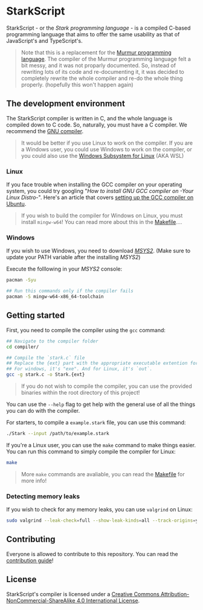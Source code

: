 # StarkScript

StarkScript - or the *Stark programming language* - is a compiled C-based programming language that aims to offer the same usability as that of JavaScript's and TypeScript's.

> Note that this is a replacement for the [Murmur programming language](https://github.com/EnderCommunity/Murmur). The compiler of the Murmur programming language felt a bit messy, and it was not proparly documented. So, instead of rewriting lots of its code and re-documenting it, it was decided to completely rewrite the whole compiler and re-do the whole thing properly. (hopefully this won't happen again)

## The development environment

The StarkScript compiler is written in C, and the whole language is compiled down to C code. So, naturally, you must have a C compiler. We recommend the [GNU compiler](https://gcc.gnu.org/).

> It would be better if you use Linux to work on the compiler.
> If you are a Windows user, you could use Windows to work on the compiler, or you could also use the [Windows Subsystem for Linux](https://docs.microsoft.com/en-us/windows/wsl/install) (AKA WSL)

### Linux

If you face trouble when installing the GCC compiler on your operating system, you could try googling "*How to install GNU GCC compiler on -Your Linux Distro-*". Here's an article that covers [setting up the GCC compiler on Ubuntu](https://linuxize.com/post/how-to-install-gcc-compiler-on-ubuntu-18-04/).

> If you wish to build the compiler for Windows on Linux, you must install `mingw-w64`! You can read more about this in the [Makefile](./Makefile)....

### Windows

If you wish to use Windows, you need to download [*MSYS2*](https://www.msys2.org/). (Make sure to update your PATH variable after the installing *MSYS2*)

Execute the folllowing in your *MSYS2* console:

```sh
pacman -Syu

## Run this commands only if the compiler fails
pacman -S mingw-w64-x86_64-toolchain
```

## Getting started

First, you need to compile the compiler using the `gcc` command:

```sh
## Navigate to the compiler folder
cd compiler/

## Compile the `stark.c` file
## Replace the {ext} part with the appropriate executable extention for your OS
## For windows, it's "exe". And for Linux, it's `out`.
gcc -g stark.c -o Stark.{ext}
```

> If you do not wish to compile the compiler, you can use the provided binaries within the root directory of this project!

You can use the `--help` flag to get help with the general use of all the things you can do with the compiler.

For starters, to compile a `example.stark` file, you can use this command:

```sh
./Stark --input /path/to/example.stark
```

If you're a Linux user, you can use the `make` command to make things easier. You can run this command to simply compile the compiler for Linux:

```sh
make
```

> More `make` commands are avaliable, you can read the [Makefile](./Makefile) for more info!

### Detecting memory leaks

If you wish to check for any memory leaks, you can use `valgrind` on Linux:

```sh
sudo valgrind --leak-check=full --show-leak-kinds=all --track-origins=yes ./Stark.out
```

## Contributing

Everyone is allowed to contribute to this repository. You can read the [contribution guide](./CONTRIBUTING.md)!

## License

StarkScript's compiler is licensed under a [Creative Commons Attribution-NonCommercial-ShareAlike 4.0 International License](http://creativecommons.org/licenses/by-nc-sa/4.0/).
